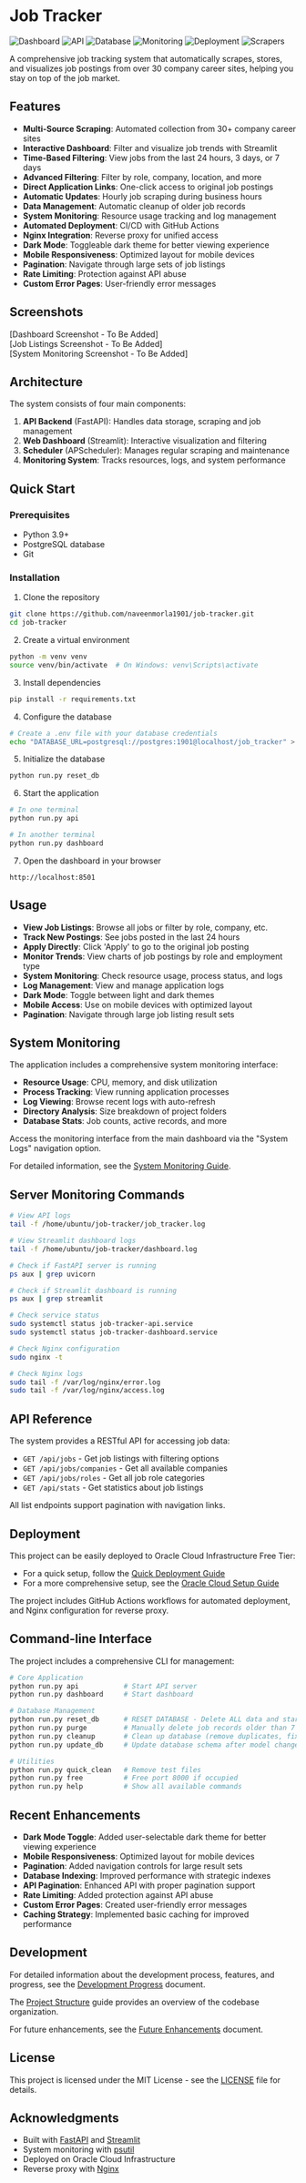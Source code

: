 # Job Tracker

![Dashboard](https://img.shields.io/badge/dashboard-Streamlit-FF4B4B)
![API](https://img.shields.io/badge/api-FastAPI-009688)
![Database](https://img.shields.io/badge/database-PostgreSQL-336791)
![Monitoring](https://img.shields.io/badge/monitoring-psutil-4EAA25)
![Deployment](https://img.shields.io/badge/deployment-GitHub_Actions-2088FF)
![Scrapers](https://img.shields.io/badge/scrapers-30+-FFA500)

A comprehensive job tracking system that automatically scrapes, stores, and visualizes job postings from over 30 company career sites, helping you stay on top of the job market.

## Features

- **Multi-Source Scraping**: Automated collection from 30+ company career sites
- **Interactive Dashboard**: Filter and visualize job trends with Streamlit
- **Time-Based Filtering**: View jobs from the last 24 hours, 3 days, or 7 days
- **Advanced Filtering**: Filter by role, company, location, and more
- **Direct Application Links**: One-click access to original job postings
- **Automatic Updates**: Hourly job scraping during business hours
- **Data Management**: Automatic cleanup of older job records
- **System Monitoring**: Resource usage tracking and log management
- **Automated Deployment**: CI/CD with GitHub Actions
- **Nginx Integration**: Reverse proxy for unified access
- **Dark Mode**: Toggleable dark theme for better viewing experience
- **Mobile Responsiveness**: Optimized layout for mobile devices
- **Pagination**: Navigate through large sets of job listings
- **Rate Limiting**: Protection against API abuse
- **Custom Error Pages**: User-friendly error messages

## Screenshots

[Dashboard Screenshot - To Be Added]  
[Job Listings Screenshot - To Be Added]  
[System Monitoring Screenshot - To Be Added]

## Architecture

The system consists of four main components:

1. **API Backend** (FastAPI): Handles data storage, scraping and job management
2. **Web Dashboard** (Streamlit): Interactive visualization and filtering
3. **Scheduler** (APScheduler): Manages regular scraping and maintenance
4. **Monitoring System**: Tracks resources, logs, and system performance

## Quick Start

### Prerequisites

- Python 3.9+
- PostgreSQL database
- Git

### Installation

1. Clone the repository
```bash
git clone https://github.com/naveenmorla1901/job-tracker.git
cd job-tracker
```

2. Create a virtual environment
```bash
python -m venv venv
source venv/bin/activate  # On Windows: venv\Scripts\activate
```

3. Install dependencies
```bash
pip install -r requirements.txt
```

4. Configure the database
```bash
# Create a .env file with your database credentials
echo "DATABASE_URL=postgresql://postgres:1901@localhost/job_tracker" > .env
```

5. Initialize the database
```bash
python run.py reset_db
```

6. Start the application
```bash
# In one terminal
python run.py api

# In another terminal
python run.py dashboard
```

7. Open the dashboard in your browser
```
http://localhost:8501
```

## Usage

- **View Job Listings**: Browse all jobs or filter by role, company, etc.
- **Track New Postings**: See jobs posted in the last 24 hours
- **Apply Directly**: Click 'Apply' to go to the original job posting
- **Monitor Trends**: View charts of job postings by role and employment type
- **System Monitoring**: Check resource usage, process status, and logs
- **Log Management**: View and manage application logs
- **Dark Mode**: Toggle between light and dark themes
- **Mobile Access**: Use on mobile devices with optimized layout
- **Pagination**: Navigate through large job listing result sets

## System Monitoring

The application includes a comprehensive system monitoring interface:

- **Resource Usage**: CPU, memory, and disk utilization
- **Process Tracking**: View running application processes
- **Log Viewing**: Browse recent logs with auto-refresh
- **Directory Analysis**: Size breakdown of project folders
- **Database Stats**: Job counts, active records, and more

Access the monitoring interface from the main dashboard via the "System Logs" navigation option.

For detailed information, see the [System Monitoring Guide](docs/SYSTEM_MONITORING.md).

## Server Monitoring Commands

```bash
# View API logs
tail -f /home/ubuntu/job-tracker/job_tracker.log

# View Streamlit dashboard logs
tail -f /home/ubuntu/job-tracker/dashboard.log

# Check if FastAPI server is running
ps aux | grep uvicorn

# Check if Streamlit dashboard is running
ps aux | grep streamlit

# Check service status
sudo systemctl status job-tracker-api.service
sudo systemctl status job-tracker-dashboard.service

# Check Nginx configuration
sudo nginx -t

# Check Nginx logs
sudo tail -f /var/log/nginx/error.log
sudo tail -f /var/log/nginx/access.log
```

## API Reference

The system provides a RESTful API for accessing job data:

- `GET /api/jobs` - Get job listings with filtering options
- `GET /api/jobs/companies` - Get all available companies
- `GET /api/jobs/roles` - Get all job role categories
- `GET /api/stats` - Get statistics about job listings

All list endpoints support pagination with navigation links.

## Deployment

This project can be easily deployed to Oracle Cloud Infrastructure Free Tier:

- For a quick setup, follow the [Quick Deployment Guide](docs/QUICK_DEPLOY.md)
- For a more comprehensive setup, see the [Oracle Cloud Setup Guide](docs/ORACLE_CLOUD_SETUP.md)

The project includes GitHub Actions workflows for automated deployment, and Nginx configuration for reverse proxy.

## Command-line Interface

The project includes a comprehensive CLI for management:

```bash
# Core Application
python run.py api           # Start API server
python run.py dashboard     # Start dashboard

# Database Management
python run.py reset_db      # RESET DATABASE - Delete ALL data and start fresh
python run.py purge         # Manually delete job records older than 7 days
python run.py cleanup       # Clean up database (remove duplicates, fix issues)
python run.py update_db     # Update database schema after model changes

# Utilities
python run.py quick_clean   # Remove test files
python run.py free          # Free port 8000 if occupied
python run.py help          # Show all available commands
```

## Recent Enhancements

- **Dark Mode Toggle**: Added user-selectable dark theme for better viewing experience
- **Mobile Responsiveness**: Optimized layout for mobile devices
- **Pagination**: Added navigation controls for large result sets
- **Database Indexing**: Improved performance with strategic indexes
- **API Pagination**: Enhanced API with proper pagination support
- **Rate Limiting**: Added protection against API abuse
- **Custom Error Pages**: Created user-friendly error messages
- **Caching Strategy**: Implemented basic caching for improved performance

## Development

For detailed information about the development process, features, and progress, see the [Development Progress](development_progress.md) document.

The [Project Structure](docs/PROJECT_STRUCTURE.md) guide provides an overview of the codebase organization.

For future enhancements, see the [Future Enhancements](docs/FUTURE_ENHANCEMENTS.md) document.

## License

This project is licensed under the MIT License - see the [LICENSE](LICENSE) file for details.

## Acknowledgments

- Built with [FastAPI](https://fastapi.tiangolo.com/) and [Streamlit](https://streamlit.io/)
- System monitoring with [psutil](https://psutil.readthedocs.io/)
- Deployed on Oracle Cloud Infrastructure
- Reverse proxy with [Nginx](https://nginx.org/)
